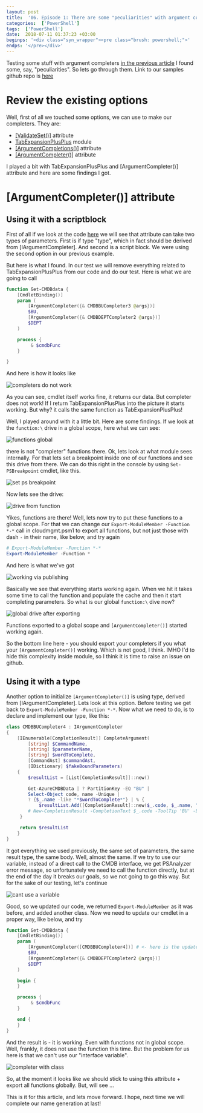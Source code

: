 ```yaml
---
layout: post
title:  '06. Episode 1: There are some "peculiarities" with argument completers, however'
categories:  ['PowerShell']
tags:  ['PowerShell']
date:  2018-07-11 01:37:23 +03:00
beginps: '<div class="syn_wrapper"><pre class="brush: powershell;">'
endps: '</pre></div>'
---
```


Testing some stuff with argument completers [in the previous article](./2018-07-08-Episode1-lets-talk-to-cmdb-and-autocomplete!.md) I found some, say, "peculiarities". So lets go through them. Link to our samples github repo is [here](https://github.com/eosfor/cloudmgmt)

# Review the existing options

Well, first of all we touched some options, we can use to make our completers. They are:

- [[ValidateSet()]](https://docs.microsoft.com/en-us/powershell/module/microsoft.powershell.core/about/about_functions_advanced_parameters?view=powershell-6#validateset-attribute) attribute
- [TabExpansionPlusPlus](https://github.com/lzybkr/TabExpansionPlusPlus) module
- [[ArgumentCompletions()]](https://docs.microsoft.com/en-us/dotnet/api/system.management.automation.argumentcompletionsattribute?view=pscore-6.0.0) attribute
- [[ArgumentCompleter()]](https://docs.microsoft.com/en-us/dotnet/api/system.management.automation.argumentcompleterattribute?view=pscore-6.0.0) attribute

I played a bit with TabExpansionPlusPlus and [ArgumentCompleter()] attribute and here are some findings I got.

# [ArgumentCompleter()] attribute

## Using it with a scriptblock

First of all if we look at the code [here](https://github.com/PowerShell/PowerShell/blob/58e9b4969aa9c3c6c288c30293ef3af274e23d55/src/System.Management.Automation/engine/CommandCompletion/ExtensibleCompletion.cs#L23) we will see that attribute can take two types of parameters. First is if type "type", which in fact should be derived from [IArgumentCompleter]. And second is a script block. We were using the second option in our previous example.

But here is what I found. In our test we will remove everything related to TabExpansionPlusPlus from our code and do our test. Here is what we are going to call

```powershell
function Get-CMDBdata {
    [CmdletBinding()]
    param (
        [ArgumentCompleter({& CMDBBUCompleter3 @args})]
        $BU,
        [ArgumentCompleter({& CMDBDEPTCompleter2 @args})]
        $DEPT
    )

    process {
         & $cmdbFunc
    }

}
```

And here is how it looks like

![completers do not work](images/posts/2018-07-11-Episode1-Issues-with-Argument-Completers/doNotWork.gif)

As you can see, cmdlet itself works fine, it returns our data. But completer does not work! If I return TabExpansionPlusPlus into the picture it starts working. But why? it calls the same function as TabExpansionPlusPlus!

Well, I played around with it a little bit. Here are some findings. If we look at the ```function:\``` drive in a global scope, here what we can see:

![functions global](images/posts/2018-07-11-Episode1-Issues-with-Argument-Completers/functions1.png)

there is not "completer" functions there. Ok, lets look at what module sees internally. For that lets set a breakpoint inside one of our functions and see this drive from there. We can do this right in the console by using ```Set-PSBreakpoint``` cmdlet, like this.

![set ps breakpoint](images/posts/2018-07-11-Episode1-Issues-with-Argument-Completers/psbreakpoint.png)

Now lets see the drive:

![drive from function](images/posts/2018-07-11-Episode1-Issues-with-Argument-Completers/psbreakpointdrive.png)

Yikes, functions are there! Well, lets now try to put these functions to a global scope. For that we can change our ```Export-ModuleMember -Function *-*``` call in cloudmgmt.psm1 to export all functions, but not just those with dash ```-``` in their name, like below, and try again

```powershell
# Export-ModuleMember -Function *-*
Export-ModuleMember -Function *
```

And here is what we've got

![working via publishing](images/posts/2018-07-11-Episode1-Issues-with-Argument-Completers/globalScopeWorking.gif)

Basically we see that everything starts working again. When we hit <TAB> it takes some time to call the function and populate the cache and then it start completing parameters. So what is our global ```function:\``` dive now?

![global drive after exporting](images/posts/2018-07-11-Episode1-Issues-with-Argument-Completers/exportedGlobally.png)

Functions exported to a global scope and ```[ArgumentCompleter()]``` started working again.

So the bottom line here - you should export your completers if you what your ```[ArgumentCompleter()]``` working. Which is not good, I think. IMHO I'd to hide this complexity inside module, so I think it is time to raise an issue on github.

## Using it with a type

Another option to initialize ```[ArgumentCompleter()]``` is using type, derived from [IArgumentCompleter]. Lets look at this option. Before testing we get back to ```Export-ModuleMember -Function *-*```. Now what we need to do, is to declare and implement our type, like this:

```powershell
class CMDBBUCompleter4 : IArgumentCompleter
{
    [IEnumerable[CompletionResult]] CompleteArgument(
        [string] $CommandName,
        [string] $parameterName,
        [string] $wordToComplete,
        [CommandAst] $commandAst,
        [IDictionary] $fakeBoundParameters)
    {
        $resultList = [List[CompletionResult]]::new()

        Get-AzureCMDBData | ? PartitionKey -EQ "BU" |
        Select-Object code, name -Unique |
        ? {$_.name -like "*$wordToComplete*"} | % {
            $resultList.Add([CompletionResult]::new($_.code, $_.name, "ParameterValue", 'BU'))
        # New-CompletionResult -CompletionText $_.code -ToolTip 'BU' -ListItemText $_.name
     }

     return $resultList
    }
}
```

It got everything we used previously, the same set of parameters, the same result type, the same body. Well, almost the same. If we try to use our variable, instead of a direct call to the CMDB interface, we get PSAnalyzer error message, so unfortunately we need to call the function directly, but at the end of the day it breaks our goals, so we not going to go this way. But for the sake of our testing, let's continue

![cant use a variable](images/posts/2018-07-11-Episode1-Issues-with-Argument-Completers/completerClassProblem.png)

Good, so we updated our code, we returned ```Export-ModuleMember``` as it was before, and added another class. Now we need to update our cmdlet in a proper way, like below, and try

```powershell
function Get-CMDBdata {
    [CmdletBinding()]
    param (
        [ArgumentCompleter([CMDBBUCompleter4])] # <- here is the update
        $BU,
        [ArgumentCompleter({& CMDBDEPTCompleter2 @args})]
        $DEPT
    )

    begin {
    }

    process {
         & $cmdbFunc
    }

    end {
    }
}
```

And the result is - it is working. Even with functions not in global scope. Well, frankly, it does not use the function this time. But the problem for us here is that we can't use our "interface variable".

![completer with class](images/posts/2018-07-11-Episode1-Issues-with-Argument-Completers/completerWithClass.gif)

So, at the moment it looks like we should stick to using this attribute + export all functions globally. But, will see ...

This is it for this article, and lets move forward. I hope, next time we will complete our name generation at last!